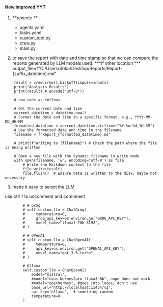 #### New improved YYT
1. **rewrote **
    - agents.yaml
    - tasks.yaml
    - custom_tool.py
    - crew.py
    - main.py

2. to save the report with date and time stamp so that we can compare the reports generated by LLM models used.
***if other location ***
output_file=f"C:/Users/Srika/Desktop/Reports/Report-{suffix_datetime}.md"

```
    result = crew.crew().kickoff(inputs=inputs)
    print("Analysis Result:")
    print(result) #.encode("utf-8"))

    # new code as follows

    # Get the current date and time
    current_datetime = datetime.now()
    # Format the date and time in a specific format, e.g., YYYY-MM-DD_HH-MM
    formatted_datetime = current_datetime.strftime("%Y-%m-%d_%H-%M")
    # Use the formatted date and time in the filename
    filename = f"Report_{formatted_datetime}.md"

    # print(f"Writing to {filename}") # Check the path where the file is being written

    # Open a new file with the dynamic filename in write mode
    with open(filename, 'w', encoding='utf-8') as file:
        # Write the Markdown content to the file
        file.write(result)
        file.flush()  # Ensure data is written to the disk; maybe not necessary
```

3. made it easy to select the LLM

use ctrl / to uncomment and commnent

```
        # # Groq
        # self.custom_llm = ChatGroq(
        #     temperature=0,
        #     groq_api_key=os.environ.ge("GROQ_API_KEY"),
        #     model_name="llama3-70b-8192",
        # )

        # # OPenAI
        # self.custom_llm = ChatOpenAI(
        #     temperature=0,
        #     api_key=os.environ.get("OPENAI_API_KEY"),
        #     model_name="gpt-3.5-turbo",
        # )

        # Ollama
        self.custom_llm = ChatOpenAI(
            model="mistral",
            #model="nous-hermes2pro-llama3-8b", nope does not work
            #model="openhermes", #goes into loops, don't use
            base_url="http://localhost:11434/v1",
            api_key="ollama",  # something random
            temperature=0,
        )

```
